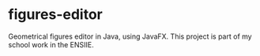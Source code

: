 # figures-editor
Geometrical figures editor in Java, using JavaFX.
This project is part of my school work in the ENSIIE.
